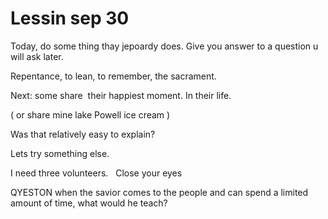 # Lessin sep 30

Today, do some thing thay jepoardy does. Give you answer to a question u will ask later.

Repentance, to lean, to remember, the sacrament.

Next: some share  their happiest moment. In their life.

( or share mine lake Powell ice cream )

Was that relatively easy to explain?

Lets try something else.

I need three volunteers.   Close your eyes

QYESTON when the savior comes to the people and can spend a limited amount of time, what would he teach?
